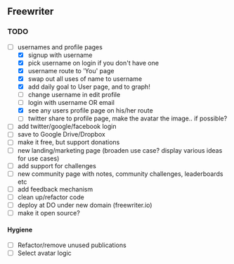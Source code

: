 ## Freewriter

### TODO
- [ ] usernames and profile pages
  - [X] signup with username
  - [X] pick username on login if you don't have one
  - [X] username route to 'You' page
  - [X] swap out all uses of name to username
  - [X] add daily goal to User page, and to graph!
  - [ ] change username in edit profile
  - [ ] login with username OR email
  - [X] see any users profile page on his/her route
  - [ ] twitter share to profile page, make the avatar the image.. if possible?
- [ ] add twitter/google/facebook login
- [ ] save to Google Drive/Dropbox
- [ ] make it free, but support donations
- [ ] new landing/marketing page (broaden use case? display various ideas for use cases)
- [ ] add support for challenges
- [ ] new community page with notes, community challenges, leaderboards etc
- [ ] add feedback mechanism
- [ ] clean up/refactor code
- [ ] deploy at DO under new domain (freewriter.io)
- [ ] make it open source?

#### Hygiene
- [ ] Refactor/remove unused publications
- [ ] Select avatar logic
